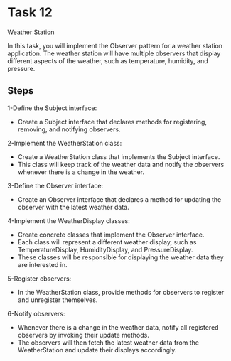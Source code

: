 # Task 12

Weather Station

In this task, you will implement the Observer pattern for a weather station application. The weather station will have multiple observers that display different aspects of the weather, such as temperature, humidity, and pressure.


## Steps

1-Define the Subject interface: 

* Create a Subject interface that declares methods for registering, removing, and notifying observers.

2-Implement the WeatherStation class: 

* Create a WeatherStation class that implements the Subject interface. 
* This class will keep track of the weather data and notify the observers whenever there is a change in the weather.

3-Define the Observer interface: 

* Create an Observer interface that declares a method for updating the observer with the latest weather data.

4-Implement the WeatherDisplay classes: 

* Create concrete classes that implement the Observer interface. 
* Each class will represent a different weather display, such as TemperatureDisplay, HumidityDisplay, and PressureDisplay. 
* These classes will be responsible for displaying the weather data they are interested in.

5-Register observers: 

* In the WeatherStation class, provide methods for observers to register and unregister themselves.

6-Notify observers: 

* Whenever there is a change in the weather data, notify all registered observers by invoking their update methods. 
* The observers will then fetch the latest weather data from the WeatherStation and update their displays accordingly.
